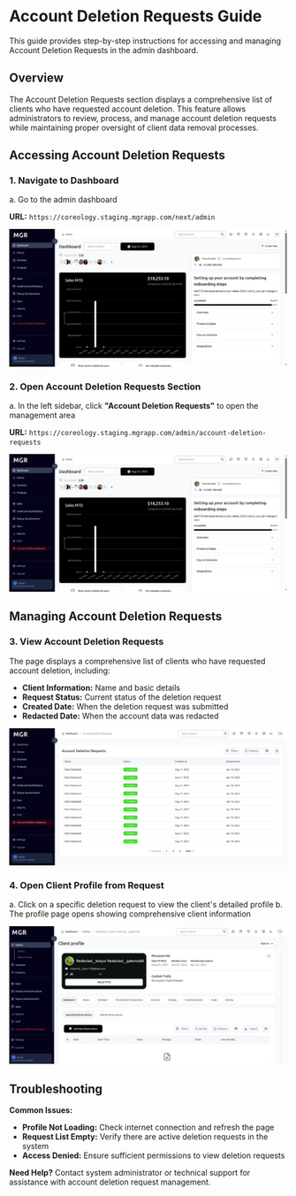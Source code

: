 # Account Deletion Requests Guide

This guide provides step-by-step instructions for accessing and managing Account Deletion Requests in the admin dashboard.

## Overview

The Account Deletion Requests section displays a comprehensive list of clients who have requested account deletion. This feature allows administrators to review, process, and manage account deletion requests while maintaining proper oversight of client data removal processes.

## Accessing Account Deletion Requests

### 1. Navigate to Dashboard

a. Go to the admin dashboard

**URL:** `https://coreology.staging.mgrapp.com/next/admin`

![Admin Dashboard](images/dashboard.png)

### 2. Open Account Deletion Requests Section

a. In the left sidebar, click **"Account Deletion Requests"** to open the management area

**URL:** `https://coreology.staging.mgrapp.com/admin/account-deletion-requests`

![Account Deletion Requests Section](images/account-deletion-requests-section.png)

## Managing Account Deletion Requests

### 3. View Account Deletion Requests

The page displays a comprehensive list of clients who have requested account deletion, including:

- **Client Information:** Name and basic details
- **Request Status:** Current status of the deletion request
- **Created Date:** When the deletion request was submitted
- **Redacted Date:** When the account data was redacted

![Account Deletion Requests List](images/account-deletion-requests-list.png)

### 4. Open Client Profile from Request

a. Click on a specific deletion request to view the client's detailed profile
b. The profile page opens showing comprehensive client information

![Client Profile from Request](images/client-profile-from-request.png)

## Troubleshooting

**Common Issues:**
- **Profile Not Loading:** Check internet connection and refresh the page
- **Request List Empty:** Verify there are active deletion requests in the system
- **Access Denied:** Ensure sufficient permissions to view deletion requests

**Need Help?** Contact system administrator or technical support for assistance with account deletion request management.
